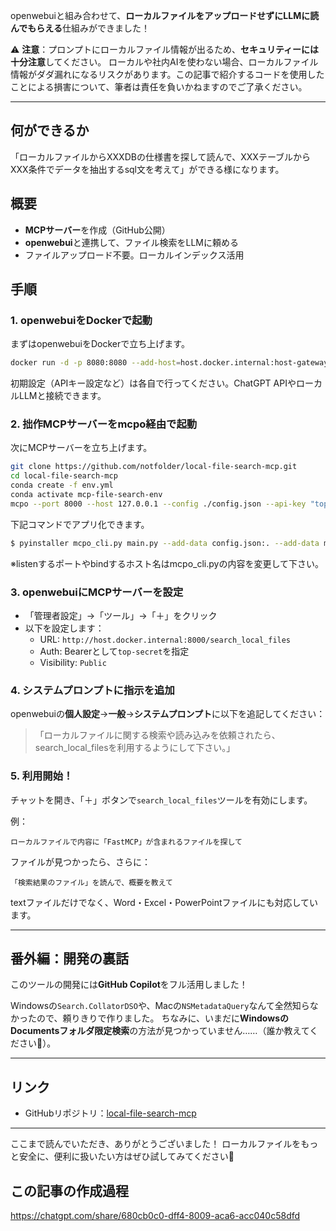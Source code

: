 openwebuiと組み合わせて、**ローカルファイルをアップロードせずにLLMに読んでもらえる**仕組みができました！

⚠️ **注意**：プロンプトにローカルファイル情報が出るため、**セキュリティーには十分注意**してください。
ローカルや社内AIを使わない場合、ローカルファイル情報がダダ漏れになるリスクがあります。この記事で紹介するコードを使用したことによる損害について、筆者は責任を負いかねますのでご了承ください。

---
## 何ができるか
「ローカルファイルからXXXDBの仕様書を探して読んで、XXXテーブルからXXX条件でデータを抽出するsql文を考えて」ができる様になります。


## 概要
- **MCPサーバー**を作成（GitHub公開）
- **openwebui**と連携して、ファイル検索をLLMに頼める
- ファイルアップロード不要。ローカルインデックス活用


## 手順

### 1. openwebuiをDockerで起動
まずはopenwebuiをDockerで立ち上げます。

```bash
docker run -d -p 8080:8080 --add-host=host.docker.internal:host-gateway -v open-webui:/app/backend/data --name open-webui ghcr.io/open-webui/open-webui:main
```

初期設定（APIキー設定など）は各自で行ってください。ChatGPT APIやローカルLLMと接続できます。


### 2. 拙作MCPサーバーをmcpo経由で起動
次にMCPサーバーを立ち上げます。

```bash
git clone https://github.com/notfolder/local-file-search-mcp.git
cd local-file-search-mcp
conda create -f env.yml
conda activate mcp-file-search-env
mcpo --port 8000 --host 127.0.0.1 --config ./config.json --api-key "top-secret"
```

下記コマンドでアプリ化できます。
```bash
$ pyinstaller mcpo_cli.py main.py --add-data config.json:. --add-data main.py:. --onefile --console -n local-file-search-mcp
```
※listenするポートやbindするホスト名はmcpo_cli.pyの内容を変更して下さい。


### 3. openwebuiにMCPサーバーを設定
- 「管理者設定」→「ツール」→「＋」をクリック
- 以下を設定します：
  - URL: `http://host.docker.internal:8000/search_local_files`
  - Auth: Bearerとして`top-secret`を指定
  - Visibility: `Public`


### 4. システムプロンプトに指示を追加
openwebuiの**個人設定**→**一般**→**システムプロンプト**に以下を追記してください：

> 「ローカルファイルに関する検索や読み込みを依頼されたら、search_local_filesを利用するようにして下さい。」


### 5. 利用開始！
チャットを開き、「＋」ボタンで`search_local_files`ツールを有効にします。

例：
```text
ローカルファイルで内容に「FastMCP」が含まれるファイルを探して
```

ファイルが見つかったら、さらに：
```text
「検索結果のファイル」を読んで、概要を教えて
```

textファイルだけでなく、Word・Excel・PowerPointファイルにも対応しています。


---

## 番外編：開発の裏話
このツールの開発には**GitHub Copilot**をフル活用しました！

Windowsの`Search.CollatorDSO`や、Macの`NSMetadataQuery`なんて全然知らなかったので、頼りきりで作りました。
ちなみに、いまだに**WindowsのDocumentsフォルダ限定検索**の方法が見つかっていません……（誰か教えてください🙏）。

---

## リンク
- GitHubリポジトリ：[local-file-search-mcp](https://github.com/notfolder/local-file-search-mcp)


---

ここまで読んでいただき、ありがとうございました！
ローカルファイルをもっと安全に、便利に扱いたい方はぜひ試してみてください🚀

## この記事の作成過程
https://chatgpt.com/share/680cb0c0-dff4-8009-aca6-acc040c58dfd
